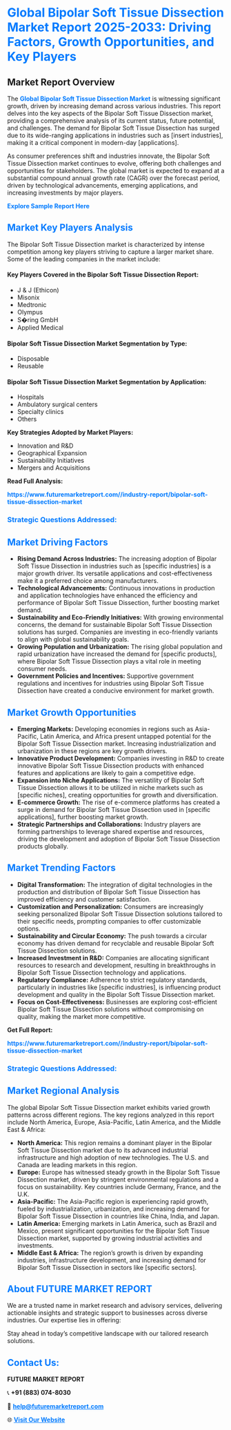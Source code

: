 <h1 style="color: #007BFF;">Global Bipolar Soft Tissue Dissection Market Report 2025-2033: Driving Factors, Growth Opportunities, and Key Players</h1>

<section id="overview">
<h2>Market Report Overview</h2>
<p>The <a href="https://www.futuremarketreport.com//industry-report/bipolar-soft-tissue-dissection-market" style="color: #007BFF; text-decoration: none;"><strong>Global Bipolar Soft Tissue Dissection Market</strong></a> is witnessing significant growth, driven by increasing demand across various industries. This report delves into the key aspects of the Bipolar Soft Tissue Dissection market, providing a comprehensive analysis of its current status, future potential, and challenges. The demand for Bipolar Soft Tissue Dissection has surged due to its wide-ranging applications in industries such as [insert industries], making it a critical component in modern-day [applications].</p>
<p>As consumer preferences shift and industries innovate, the Bipolar Soft Tissue Dissection market continues to evolve, offering both challenges and opportunities for stakeholders. The global market is expected to expand at a substantial compound annual growth rate (CAGR) over the forecast period, driven by technological advancements, emerging applications, and increasing investments by major players.</p>
</section>

<section id="overview">
<p><a href="https://www.futuremarketreport.com//request-sample/reportId=79231" style="color: #007BFF; text-decoration: none;"><strong>Explore Sample Report Here</strong></a></p>
</section>

<section id="key-players">
<h2 style="color: #007BFF;">Market Key Players Analysis</h2>
<p>The Bipolar Soft Tissue Dissection market is characterized by intense competition among key players striving to capture a larger market share. Some of the leading companies in the market include:</p>
<h4>Key Players Covered in the Bipolar Soft Tissue Dissection Report:</h4>
<ul><li>J &amp; J (Ethicon)</li><li>Misonix</li><li>Medtronic</li><li>Olympus</li><li>S�ring GmbH</li><li>Applied Medical</li></ul>
<h4>Bipolar Soft Tissue Dissection Market Segmentation by Type:</h4>
<ul><li>Disposable</li><li>Reusable</li></ul>

<h4>Bipolar Soft Tissue Dissection Market Segmentation by Application:</h4>
<ul><li>Hospitals</li><li>Ambulatory surgical centers</li><li>Specialty clinics</li><li>Others</li></ul>
<p><strong>Key Strategies Adopted by Market Players:</strong></p>
<ul>
<li>Innovation and R&D</li>
<li>Geographical Expansion</li>
<li>Sustainability Initiatives</li>
<li>Mergers and Acquisitions</li>
</ul>
</section>

<section>
<p><strong>Read Full Analysis: </strong></p><a href="https://www.futuremarketreport.com//industry-report/bipolar-soft-tissue-dissection-market" style="color: #007BFF; text-decoration: none;"><strong>https://www.futuremarketreport.com//industry-report/bipolar-soft-tissue-dissection-market</strong></a>
<h3 style="color: #007BFF;">Strategic Questions Addressed:</h3>
</section>

<section id="driving-factors">
<h2 style="color: #007BFF;">Market Driving Factors</h2>
<ul>
<li><strong>Rising Demand Across Industries:</strong> The increasing adoption of Bipolar Soft Tissue Dissection in industries such as [specific industries] is a major growth driver. Its versatile applications and cost-effectiveness make it a preferred choice among manufacturers.</li>
<li><strong>Technological Advancements:</strong> Continuous innovations in production and application technologies have enhanced the efficiency and performance of Bipolar Soft Tissue Dissection, further boosting market demand.</li>
<li><strong>Sustainability and Eco-Friendly Initiatives:</strong> With growing environmental concerns, the demand for sustainable Bipolar Soft Tissue Dissection solutions has surged. Companies are investing in eco-friendly variants to align with global sustainability goals.</li>
<li><strong>Growing Population and Urbanization:</strong> The rising global population and rapid urbanization have increased the demand for [specific products], where Bipolar Soft Tissue Dissection plays a vital role in meeting consumer needs.</li>
<li><strong>Government Policies and Incentives:</strong> Supportive government regulations and incentives for industries using Bipolar Soft Tissue Dissection have created a conducive environment for market growth.</li>
</ul>
</section>

<section id="growth-opportunities">
<h2 style="color: #007BFF;">Market Growth Opportunities</h2>
<ul>
<li><strong>Emerging Markets:</strong> Developing economies in regions such as Asia-Pacific, Latin America, and Africa present untapped potential for the Bipolar Soft Tissue Dissection market. Increasing industrialization and urbanization in these regions are key growth drivers.</li>
<li><strong>Innovative Product Development:</strong> Companies investing in R&D to create innovative Bipolar Soft Tissue Dissection products with enhanced features and applications are likely to gain a competitive edge.</li>
<li><strong>Expansion into Niche Applications:</strong> The versatility of Bipolar Soft Tissue Dissection allows it to be utilized in niche markets such as [specific niches], creating opportunities for growth and diversification.</li>
<li><strong>E-commerce Growth:</strong> The rise of e-commerce platforms has created a surge in demand for Bipolar Soft Tissue Dissection used in [specific applications], further boosting market growth.</li>
<li><strong>Strategic Partnerships and Collaborations:</strong> Industry players are forming partnerships to leverage shared expertise and resources, driving the development and adoption of Bipolar Soft Tissue Dissection products globally.</li>
</ul>
</section>

<section id="trending-factors">
<h2 style="color: #007BFF;">Market Trending Factors</h2>
<ul>
<li><strong>Digital Transformation:</strong> The integration of digital technologies in the production and distribution of Bipolar Soft Tissue Dissection has improved efficiency and customer satisfaction.</li>
<li><strong>Customization and Personalization:</strong> Consumers are increasingly seeking personalized Bipolar Soft Tissue Dissection solutions tailored to their specific needs, prompting companies to offer customizable options.</li>
<li><strong>Sustainability and Circular Economy:</strong> The push towards a circular economy has driven demand for recyclable and reusable Bipolar Soft Tissue Dissection solutions.</li>
<li><strong>Increased Investment in R&D:</strong> Companies are allocating significant resources to research and development, resulting in breakthroughs in Bipolar Soft Tissue Dissection technology and applications.</li>
<li><strong>Regulatory Compliance:</strong> Adherence to strict regulatory standards, particularly in industries like [specific industries], is influencing product development and quality in the Bipolar Soft Tissue Dissection market.</li>
<li><strong>Focus on Cost-Effectiveness:</strong> Businesses are exploring cost-efficient Bipolar Soft Tissue Dissection solutions without compromising on quality, making the market more competitive.</li>
</ul>
</section>

<section>
<p><strong>Get Full Report: </strong></p><a href="https://www.futuremarketreport.com//industry-report/bipolar-soft-tissue-dissection-market" style="color: #007BFF; text-decoration: none;"><strong>https://www.futuremarketreport.com//industry-report/bipolar-soft-tissue-dissection-market</strong></a>
<h3 style="color: #007BFF;">Strategic Questions Addressed:</h3>
</section>


<section id="regional-analysis">
<h2 style="color: #007BFF;">Market Regional Analysis</h2>
<p>The global Bipolar Soft Tissue Dissection market exhibits varied growth patterns across different regions. The key regions analyzed in this report include North America, Europe, Asia-Pacific, Latin America, and the Middle East & Africa:</p>
<ul>
<li><strong>North America:</strong> This region remains a dominant player in the Bipolar Soft Tissue Dissection market due to its advanced industrial infrastructure and high adoption of new technologies. The U.S. and Canada are leading markets in this region.</li>
<li><strong>Europe:</strong> Europe has witnessed steady growth in the Bipolar Soft Tissue Dissection market, driven by stringent environmental regulations and a focus on sustainability. Key countries include Germany, France, and the U.K.</li>
<li><strong>Asia-Pacific:</strong> The Asia-Pacific region is experiencing rapid growth, fueled by industrialization, urbanization, and increasing demand for Bipolar Soft Tissue Dissection in countries like China, India, and Japan.</li>
<li><strong>Latin America:</strong> Emerging markets in Latin America, such as Brazil and Mexico, present significant opportunities for the Bipolar Soft Tissue Dissection market, supported by growing industrial activities and investments.</li>
<li><strong>Middle East & Africa:</strong> The region’s growth is driven by expanding industries, infrastructure development, and increasing demand for Bipolar Soft Tissue Dissection in sectors like [specific sectors].</li>
</ul>
</section>

<footer>
<h2 style="color: #007BFF;">About FUTURE MARKET REPORT</h2>
<p>We are a trusted name in market research and advisory services, delivering actionable insights and strategic support to businesses across diverse industries. Our expertise lies in offering:</p>

<p>Stay ahead in today’s competitive landscape with our tailored research solutions.</p>

<h2 style="color: #007BFF;">Contact Us:</h2>
<p><strong>FUTURE MARKET REPORT</strong></p>
<p>📞 <strong>+91 (883) 074-8030</strong></p>
<p>📧 <strong><a href="mailto:help@futuremarketreport.com" style="color: #007BFF;">help@futuremarketreport.com</a></strong></p>
<p>🌐 <strong><a href="https://www.futuremarketreport.com/" style="color: #007BFF;">Visit Our Website</a></strong></p>
</footer>